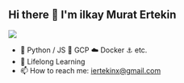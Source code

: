 ## Hi there 👋 I'm ilkay Murat Ertekin

![](https://komarev.com/ghpvc/?username=imertekin)
 
- :snake: Python / JS :eyes: GCP :cloud: Docker :anchor: etc.
- 🌱 Lifelong Learning
- 📫 How to reach me: iertekinx@gmail.com

